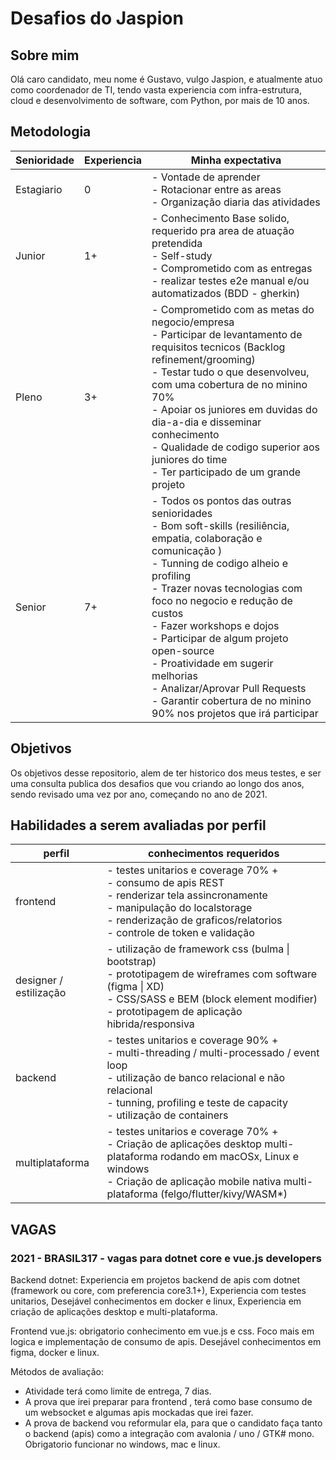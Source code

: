 # Desafios do Jaspion

## Sobre mim

Olá caro candidato, meu nome é Gustavo, vulgo Jaspion, e atualmente atuo como coordenador de TI, tendo vasta experiencia com infra-estrutura, cloud e desenvolvimento de software, com Python, por mais de 10 anos.

## Metodologia



| Senioridade | Experiencia | Minha expectativa                                                                                                                                                                                                                                                                                                                                                                                    |
| ----------- | ----------- | ---------------------------------------------------------------------------------------------------------------------------------------------------------------------------------------------------------------------------------------------------------------------------------------------------------------------------------------------------------------------------------------------------- |
| Estagiario  | 0           | - Vontade de aprender <br> - Rotacionar entre as areas <br> - Organização diaria das atividades                                                                                                                                                                                                                                                                                                      |
| Junior      | 1+          | - Conhecimento Base solido, requerido pra area de atuação pretendida <br> - Self-study <br> - Comprometido com as entregas  <br> - realizar testes e2e manual e/ou automatizados (BDD - gherkin)                                                                                                                                                                                                                                                                         |
| Pleno       | 3+          | - Comprometido com as metas do negocio/empresa <br> - Participar de levantamento de requisitos tecnicos (Backlog refinement/grooming) <br> - Testar tudo o que desenvolveu, com uma cobertura de no minino 70% <br> - Apoiar os juniores em duvidas do dia-a-dia e disseminar conhecimento <br> - Qualidade de codigo superior aos juniores do time <br> - Ter participado de um grande projeto       |
| Senior      | 7+          | - Todos os pontos das outras senioridades <br> - Bom soft-skills (resiliência, empatia, colaboração e comunicação ) <br> - Tunning de codigo alheio e profiling <br> - Trazer novas tecnologias com foco no negocio e redução de custos <br> - Fazer workshops e dojos <br> - Participar de algum projeto open-source <br> - Proatividade em sugerir melhorias <br> - Analizar/Aprovar Pull Requests <br> - Garantir cobertura de no minino 90% nos projetos que irá participar |

## Objetivos

Os objetivos desse repositorio, alem de ter historico dos meus testes, e ser uma consulta publica dos desafios que vou criando ao longo dos anos, sendo revisado uma vez por ano, começando no ano de 2021.

## Habilidades a serem avaliadas por perfil

| perfil                 | conhecimentos requeridos                                                                                                                                                                                                        |
| ---------------------- | ------------------------------------------------------------------------------------------------------------------------------------------------------------------------------------------------------------------------------- |
| frontend               | - testes unitarios e coverage 70% + <br> - consumo de apis REST <br> - renderizar tela assincronamente <br> - manipulação do localstorage <br> - renderização de graficos/relatorios <br> - controle de token e validação       |
| designer / estilização | - utilização de framework css (bulma \| bootstrap) <br> - prototipagem de wireframes com software (figma \| XD) <br> - CSS/SASS e BEM (block element modifier) <br> - prototipagem de aplicação hibrida/responsiva              |
| backend                | - testes unitarios e coverage 90% + <br> - multi-threading / multi-processado / event loop <br> - utilização de banco relacional e não relacional <br> - tunning, profiling e teste de capacity <br> - utilização de containers |
| multiplataforma        | - testes unitarios e coverage 70% + <br> - Criação de aplicações desktop multi-plataforma rodando em macOSx, Linux e windows <br> - Criação de aplicação mobile nativa multi-plataforma (felgo/flutter/kivy/WASM\*)             |

## VAGAS

### 2021 - BRASIL317 - vagas para dotnet core e vue.js developers

Backend dotnet: Experiencia em projetos backend de apis com dotnet (framework ou core, com preferencia core3.1+), Experiencia com testes unitarios, Desejável conhecimentos em docker e linux, Experiencia em criação de aplicações desktop e multi-plataforma.

Frontend vue.js: obrigatorio conhecimento em vue.js e css. Foco mais em logica e implementação de consumo de apis. Desejável conhecimentos em figma, docker e linux.

Métodos de avaliação:

- Atividade terá como limite de entrega, 7 dias.
- A prova que irei preparar para frontend , terá como base consumo de um websocket e algumas apis mockadas que irei fazer.
- A prova de backend vou reformular ela, para que o candidato faça tanto o backend (apis) como a integração com avalonia / uno / GTK# mono. Obrigatorio funcionar no windows, mac e linux.
